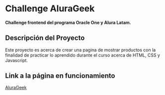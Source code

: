 # Challenge AluraGeek

#### Challenge frontend del programa Oracle One y Alura Latam.

## Descripción del Proyecto
Este proyecto es acerca de crear una pagina de mostrar productos con la finalidad de practicar lo aprendido durante el curso acerca de HTML, CSS y Javascript.

## Link a la página en funcionamiento
[AluraGeek](https://thekinglion15.github.io/AluraGeek/)
